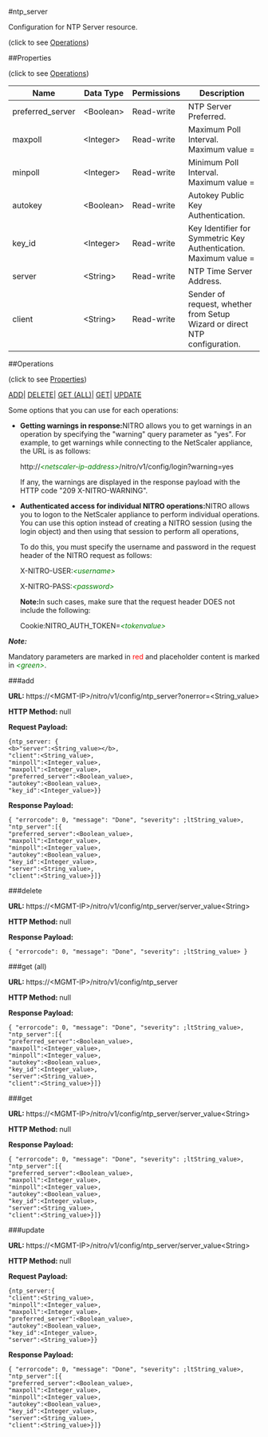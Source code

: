 #ntp_server



Configuration for NTP Server resource.

<span>(click to see [Operations](#operations))</span>



##Properties 

<span>(click to see [Operations](#operations))</span>





<table><thead><tr><th>Name</th><th>Data Type</th><th>Permissions</th><th>Description</th></tr></thead><tbody><tr><td>preferred_server</td><td>&lt;Boolean></td><td>Read-write</td><td>NTP Server Preferred.</td></tr><tr><td>maxpoll</td><td>&lt;Integer></td><td>Read-write</td><td>Maximum Poll Interval.<br>Maximum value =</td></tr><tr><td>minpoll</td><td>&lt;Integer></td><td>Read-write</td><td>Minimum Poll Interval.<br>Maximum value =</td></tr><tr><td>autokey</td><td>&lt;Boolean></td><td>Read-write</td><td>Autokey Public Key Authentication.</td></tr><tr><td>key_id</td><td>&lt;Integer></td><td>Read-write</td><td>Key Identifier for Symmetric Key Authentication.<br>Maximum value =</td></tr><tr><td>server</td><td>&lt;String></td><td>Read-write</td><td>NTP Time Server Address.</td></tr><tr><td>client</td><td>&lt;String></td><td>Read-write</td><td>Sender of request, whether from Setup Wizard or direct NTP configuration.</td></tr></tbody></table>

##Operations 

<span>(click to see [Properties](#properties))</span>





[ADD](#add)| [DELETE](#delete)| [GET (ALL)](#get-all)| [GET](#get)| [UPDATE](#update)





Some options that you can use for each operations:

<ul><li><p><b>Getting warnings in response:</b>NITRO allows you to get warnings in an operation by specifying the "warning" query parameter as "yes". For example, to get warnings while connecting to the NetScaler appliance, the URL is as follows:</p><p>http://<span style="color:green;font-style:italic;">&lt;netscaler-ip-address&gt;</span>/nitro/v1/config/login?warning=yes</p><p>If any, the warnings are displayed in the response payload with the HTTP code "209 X-NITRO-WARNING".</p></li><li><p><b>Authenticated access for individual NITRO operations:</b>NITRO allows you to logon to the NetScaler appliance to perform individual operations. You can use this option instead of creating a NITRO session (using the login object) and then using that session to perform all operations,</p><p>To do this, you must specify the username and password in the request header of the NITRO request as follows:</p><p>X-NITRO-USER:<span style="color:green;font-style:italic;">&lt;username&gt;</span></p><p>X-NITRO-PASS:<span style="color:green;font-style:italic;">&lt;password&gt;</span></p><p><b>Note:</b>In such cases, make sure that the request header DOES not include the following:</p><p>Cookie:NITRO_AUTH_TOKEN=<span style="color:green;font-style:italic;">&lt;tokenvalue&gt;</span></p></li></ul>







***Note:*** 

Mandatory parameters are marked in <span style="color:#FF0000;">red</span> and placeholder content is marked in <span style="color:green;font-style:italic">&lt;green&gt;</span>.



###add







<b>URL: </b>https://&lt;MGMT-IP&gt;/nitro/v1/config/ntp_server?onerror=&lt;String_value&gt;

<b>HTTP Method: </b>null

<b>Request Payload: </b>
```
{ntp_server: {
<b>"server":<String_value></b>,
"client":<String_value>,
"minpoll":<Integer_value>,
"maxpoll":<Integer_value>,
"preferred_server":<Boolean_value>,
"autokey":<Boolean_value>,
"key_id":<Integer_value>}}
```

<b>Response Payload: </b>
```
{ "errorcode": 0, "message": "Done", "severity": ;ltString_value>, "ntp_server":[{
"preferred_server":<Boolean_value>,
"maxpoll":<Integer_value>,
"minpoll":<Integer_value>,
"autokey":<Boolean_value>,
"key_id":<Integer_value>,
"server":<String_value>,
"client":<String_value>}]}
```







###delete







<b>URL: </b>https://&lt;MGMT-IP&gt;/nitro/v1/config/ntp_server/server_value&lt;String&gt;

<b>HTTP Method: </b>null

<b>Response Payload: </b>
```
{ "errorcode": 0, "message": "Done", "severity": ;ltString_value> }
```







###get (all)







<b>URL: </b>https://&lt;MGMT-IP&gt;/nitro/v1/config/ntp_server

<b>HTTP Method: </b>null

<b>Response Payload: </b>
```
{ "errorcode": 0, "message": "Done", "severity": ;ltString_value>, "ntp_server":[{
"preferred_server":<Boolean_value>,
"maxpoll":<Integer_value>,
"minpoll":<Integer_value>,
"autokey":<Boolean_value>,
"key_id":<Integer_value>,
"server":<String_value>,
"client":<String_value>}]}
```







###get







<b>URL: </b>https://&lt;MGMT-IP&gt;/nitro/v1/config/ntp_server/server_value&lt;String&gt;

<b>HTTP Method: </b>null

<b>Response Payload: </b>
```
{ "errorcode": 0, "message": "Done", "severity": ;ltString_value>, "ntp_server":[{
"preferred_server":<Boolean_value>,
"maxpoll":<Integer_value>,
"minpoll":<Integer_value>,
"autokey":<Boolean_value>,
"key_id":<Integer_value>,
"server":<String_value>,
"client":<String_value>}]}
```







###update







<b>URL: </b>https://&lt;MGMT-IP&gt;/nitro/v1/config/ntp_server/server_value&lt;String&gt;

<b>HTTP Method: </b>null

<b>Request Payload: </b>
```
{ntp_server:{
"client":<String_value>,
"minpoll":<Integer_value>,
"maxpoll":<Integer_value>,
"preferred_server":<Boolean_value>,
"autokey":<Boolean_value>,
"key_id":<Integer_value>,
"server":<String_value>}}
```

<b>Response Payload: </b>
```
{ "errorcode": 0, "message": "Done", "severity": ;ltString_value>, "ntp_server":[{
"preferred_server":<Boolean_value>,
"maxpoll":<Integer_value>,
"minpoll":<Integer_value>,
"autokey":<Boolean_value>,
"key_id":<Integer_value>,
"server":<String_value>,
"client":<String_value>}]}
```







